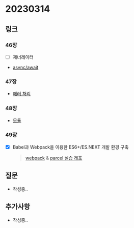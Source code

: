 # 20230314

## 링크
### 46장

- [ ] 제너레이터
- [async/await](https://github.com/boyon99/TIL/blob/main/js/2023-02-22-async-await.md)

### 47장

- [에러 처리](https://github.com/boyon99/TIL/tree/main/js)

### 48장

- [모듈](https://github.com/boyon99/TIL/blob/main/js/2023-02-04-module.md)

### 49장

- [x] Babel과 Webpack을 이용한 ES6+/ES.NEXT 개발 환경 구축
  > [webpack](https://github.com/boyon99/Webpack) & [parcel 실습 레포](https://github.com/boyon99/Parcel)


## 질문
- 작성중..

## 추가사항
- 작성중..
